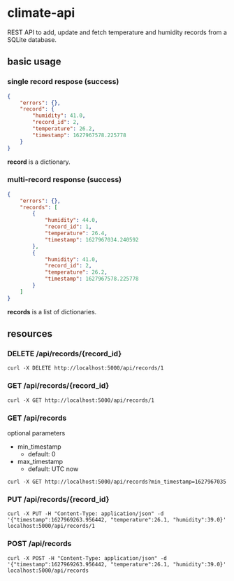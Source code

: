 # climate-api

REST API to add, update and fetch temperature and humidity records from a SQLite database.

## basic usage

### single record respose (success)

```json
{
    "errors": {},
    "record": {
        "humidity": 41.0,
        "record_id": 2,
        "temperature": 26.2,
        "timestamp": 1627967578.225778
    }
}
```

**record** is a dictionary.

### multi-record response (success)

```json
{
    "errors": {},
    "records": [
        {
            "humidity": 44.0,
            "record_id": 1,
            "temperature": 26.4,
            "timestamp": 1627967034.240592
        },
        {
            "humidity": 41.0,
            "record_id": 2,
            "temperature": 26.2,
            "timestamp": 1627967578.225778
        }
    ]
}
```

**records** is a list of dictionaries.

## resources

### DELETE /api/records/{record_id}

```
curl -X DELETE http://localhost:5000/api/records/1
```

### GET /api/records/{record_id}

```
curl -X GET http://localhost:5000/api/records/1
```

### GET /api/records

optional parameters
- min_timestamp
    - default: 0
- max_timestamp
    - default: UTC now

```
curl -X GET http://localhost:5000/api/records?min_timestamp=1627967035
```

### PUT /api/records/{record_id}

```
curl -X PUT -H "Content-Type: application/json" -d '{"timestamp":1627969263.956442, "temperature":26.1, "humidity":39.0}' localhost:5000/api/records/1
```

### POST /api/records

```
curl -X POST -H "Content-Type: application/json" -d '{"timestamp":1627969263.956442, "temperature":26.1, "humidity":39.0}' localhost:5000/api/records
```
